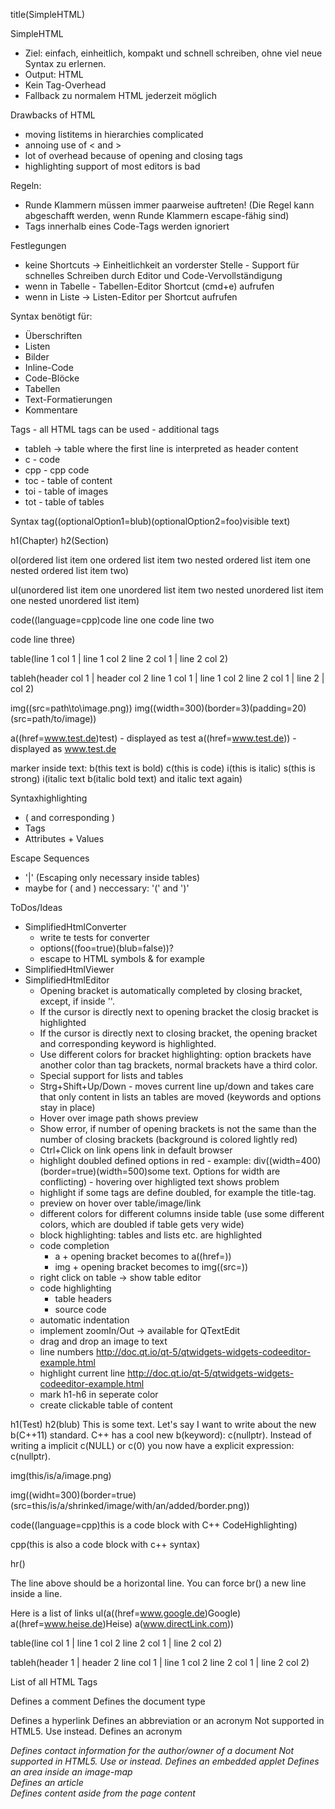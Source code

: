 title(SimpleHTML)

SimpleHTML
* Ziel: einfach, einheitlich, kompakt und schnell schreiben, ohne viel neue Syntax zu erlernen.
* Output: HTML
* Kein Tag-Overhead
* Fallback zu normalem HTML jederzeit möglich

Drawbacks of HTML
* moving listitems in hierarchies complicated
* annoing use of < and >
* lot of overhead because of opening and closing tags
* highlighting support of most editors is bad

Regeln:
* Runde Klammern müssen immer paarweise auftreten! (Die Regel kann abgeschafft werden, wenn Runde Klammern escape-fähig sind)
* Tags innerhalb eines Code-Tags werden ignoriert

Festlegungen
* keine Shortcuts -> Einheitlichkeit an vorderster Stelle - Support für schnelles Schreiben durch Editor und Code-Vervollständigung
* wenn in Tabelle - Tabellen-Editor Shortcut (cmd+e) aufrufen
* wenn in Liste -> Listen-Editor per Shortcut aufrufen

Syntax benötigt für:
* Überschriften
* Listen
* Bilder
* Inline-Code
* Code-Blöcke
* Tabellen
* Text-Formatierungen
* Kommentare

Tags - all HTML tags can be used - additional tags
* tableh -> table where the first line is interpreted as header content
* c - code
* cpp - cpp code
* toc - table of content
* toi - table of images
* tot - table of tables

Syntax
tag((optionalOption1=blub)(optionalOption2=foo)visible text)

h1(Chapter)
h2(Section)

ol(ordered list item one
ordered list item two
  nested ordered list item one
  nested ordered list item two)

ul(unordered list item one
unordered list item two
  nested unordered list item one
  nested unordered list item)

code((language=cpp)code line one
code line two

code line three)

table(line 1 col 1 | line 1 col 2
line 2 col 1 | line 2 col 2)

tableh(header col 1 | header col 2
line 1 col 1 | line 1 col 2
line 2 col 1 | line 2 \| col 2)

img((src=path\to\image.png))
img((width=300)(border=3)(padding=20)(src=path/to/image))

a((href=www.test.de)test) - displayed as test
a((href=www.test.de)) - displayed as www.test.de

marker inside text: b(this text is bold) c(this is code) i(this is italic) s(this is strong) i(italic text b(italic bold text) and italic text again)

Syntaxhighlighting
* ( and corresponding )
* Tags
* Attributes + Values

Escape Sequences
* '|' (Escaping only necessary inside tables)
* maybe for ( and ) neccessary: '(' and ')'

ToDos/Ideas
* SimplifiedHtmlConverter
  * write te tests for converter
  * options((foo=true)(blub=false))?
  * escape to HTML symbols & for example
* SimplifiedHtmlViewer
* SimplifiedHtmlEditor
  * Opening bracket is automatically completed by closing bracket, except, if inside ''.
  * If the cursor is directly next to opening bracket the closig bracket is highlighted
  * If the cursor is directly next to closing bracket, the opening bracket and corresponding keyword is highlighted.
  * Use different colors for bracket highlighting: option brackets have another color than tag brackets, normal brackets have a third color.
  * Special support for lists and tables
  * Strg+Shift+Up/Down - moves current line up/down and takes care that only content in lists an tables are moved (keywords and options stay in place)
  * Hover over image path shows preview
  * Show error, if number of opening brackets is not the same than the number of closing brackets (background is colored lightly red)
  * Ctrl+Click on link opens link in default browser
  * highlight doubled defined options in red - example: div((width=400)(border=true)(width=500)some text. Options for width are conflicting) - hovering over highligted text shows problem
  * highlight if some tags are define doubled, for example the title-tag. 
  * preview on hover over table/image/link
  * different colors for different columns inside table (use some different colors, which are doubled if table gets very wide)
  * block highlighting: tables and lists etc. are highlighted
  * code completion
    * a + opening bracket becomes to a((href=))
    * img + opening bracket becomes to img((src=))
  * right click on table -> show table editor
  * code highlighting
    * table headers
    * source code
  * automatic indentation
  * implement zoomIn/Out -> available for QTextEdit
  * drag and drop an image to text
  * line numbers http://doc.qt.io/qt-5/qtwidgets-widgets-codeeditor-example.html
  * highlight current line http://doc.qt.io/qt-5/qtwidgets-widgets-codeeditor-example.html
  * mark h1-h6 in seperate color
  * create clickable table of content

h1(Test)
h2(blub)
This is some text. Let's say I want to write about the new b(C++11) standard.
C++ has a cool new b(keyword): c(nullptr).
Instead of writing a implicit c(NULL) or c(0) you now have a explicit expression: c(nullptr).

img(this/is/a/image.png)

img((widht=300)(border=true)(src=this/is/a/shrinked/image/with/an/added/border.png))

code((language=cpp)this is a code block
with C++ CodeHighlighting)

cpp(this is also a code block
with c++ syntax)

hr()

The line above should be a horizontal line.
You can force br() a new line inside a line.

Here is a list of links
ul(a((href=www.google.de)Google)
a((href=www.heise.de)Heise)
a(www.directLink.com))

table(line col 1 | line 1 col 2
line 2 col 1 | line 2 col 2)

tableh(header 1 | header 2
line col 1 | line 1 col 2
line 2 col 1 | line 2 col 2)


List of all HTML Tags
<!--...-->	Defines a comment
<!DOCTYPE> 	Defines the document type
<a>	Defines a hyperlink
<abbr>	Defines an abbreviation or an acronym
<acronym>	Not supported in HTML5. Use <abbr> instead.
Defines an acronym
<address>	Defines contact information for the author/owner of a document
<applet>	Not supported in HTML5. Use <embed> or <object> instead.
Defines an embedded applet
<area>	Defines an area inside an image-map
<article>	Defines an article
<aside>	Defines content aside from the page content
<audio>	Defines sound content
<b>	Defines bold text
<base>	Specifies the base URL/target for all relative URLs in a document
<basefont>	Not supported in HTML5. Use CSS instead.
Specifies a default color, size, and font for all text in a document
<bdi>	Isolates a part of text that might be formatted in a different direction from other text outside it
<bdo>	Overrides the current text direction
<big>	Not supported in HTML5. Use CSS instead.
Defines big text
<blockquote>	Defines a section that is quoted from another source
<body>	Defines the document's body
<br>	Defines a single line break
<button>	Defines a clickable button
<canvas>	Used to draw graphics, on the fly, via scripting (usually JavaScript)
<caption>	Defines a table caption
<center>	Not supported in HTML5. Use CSS instead.
Defines centered text
<cite>	Defines the title of a work
<code>	Defines a piece of computer code
<col>	Specifies column properties for each column within a <colgroup> element 
<colgroup>	Specifies a group of one or more columns in a table for formatting
<datalist>	Specifies a list of pre-defined options for input controls
<dd>	Defines a description/value of a term in a description list
<del>	Defines text that has been deleted from a document
<details>	Defines additional details that the user can view or hide
<dfn>	Represents the defining instance of a term
<dialog>	Defines a dialog box or window
<dir>	Not supported in HTML5. Use <ul> instead.
Defines a directory list
<div>	Defines a section in a document
<dl>	Defines a description list
<dt>	Defines a term/name in a description list
<em>	Defines emphasized text 
<embed>	Defines a container for an external (non-HTML) application
<fieldset>	Groups related elements in a form
<figcaption>	Defines a caption for a <figure> element
<figure>	Specifies self-contained content
<font>	Not supported in HTML5. Use CSS instead.
Defines font, color, and size for text
<footer>	Defines a footer for a document or section
<form>	Defines an HTML form for user input
<frame>	Not supported in HTML5.
Defines a window (a frame) in a frameset
<frameset>	Not supported in HTML5.
Defines a set of frames
<h1> to <h6>	Defines HTML headings
<head>	Defines information about the document
<header>	Defines a header for a document or section
<hr>	Defines a thematic change in the content
<html>	Defines the root of an HTML document
<i>	Defines a part of text in an alternate voice or mood
<iframe>	Defines an inline frame
<img>	Defines an image
<input>	Defines an input control
<ins>	Defines a text that has been inserted into a document
<kbd>	Defines keyboard input
<keygen>	Defines a key-pair generator field (for forms)
<label>	Defines a label for an <input> element
<legend>	Defines a caption for a <fieldset> element
<li>	Defines a list item
<link>	Defines the relationship between a document and an external resource (most used to link to style sheets)
<main>	Specifies the main content of a document
<map>	Defines a client-side image-map
<mark>	Defines marked/highlighted text
<menu>	Defines a list/menu of commands
<menuitem>	Defines a command/menu item that the user can invoke from a popup menu
<meta>	Defines metadata about an HTML document
<meter>	Defines a scalar measurement within a known range (a gauge)
<nav>	Defines navigation links
<noframes>	Not supported in HTML5.
Defines an alternate content for users that do not support frames
<noscript>	Defines an alternate content for users that do not support client-side scripts
<object>	Defines an embedded object
<ol>	Defines an ordered list
<optgroup>	Defines a group of related options in a drop-down list
<option>	Defines an option in a drop-down list
<output>	Defines the result of a calculation
<p>	Defines a paragraph
<param>	Defines a parameter for an object
<pre>	Defines preformatted text
<progress>	Represents the progress of a task
<q>	Defines a short quotation
<rp>	Defines what to show in browsers that do not support ruby annotations
<rt>	Defines an explanation/pronunciation of characters (for East Asian typography)
<ruby>	Defines a ruby annotation (for East Asian typography)
<s>	Defines text that is no longer correct
<samp>	Defines sample output from a computer program
<script>	Defines a client-side script
<section>	Defines a section in a document
<select>	Defines a drop-down list
<small>	Defines smaller text
<source>	Defines multiple media resources for media elements (<video> and <audio>)
<span>	Defines a section in a document
<strike>	Not supported in HTML5. Use <del> or <s> instead.
Defines strikethrough text
<strong>	Defines important text
<style>	Defines style information for a document
<sub>	Defines subscripted text
<summary>	Defines a visible heading for a <details> element
<sup>	Defines superscripted text
<table>	Defines a table
<tbody>	Groups the body content in a table
<td>	Defines a cell in a table
<textarea>	Defines a multiline input control (text area)
<tfoot>	Groups the footer content in a table
<th>	Defines a header cell in a table
<thead>	Groups the header content in a table
<time>	Defines a date/time
<title>	Defines a title for the document
<tr>	Defines a row in a table
<track>	Defines text tracks for media elements (<video> and <audio>)
<tt>	Not supported in HTML5. Use CSS instead.
Defines teletype text
<u>	Defines text that should be stylistically different from normal text
<ul>	Defines an unordered list
<var>	Defines a variable
<video>	Defines a video or movie
<wbr>	Defines a possible line-break



Input Backup
h1(hello world)
h2(test)

p(a((href=http://www.google.de)a link to google))

p(writing HTML is so b(comfortable) and b(easy!))

pre((style=background-color: lightblue)
some code
over two lines
what about a method
)

p(here is some code(code inside the text))


hr()
table(
  tr(th(header 1) th(header2))
  tr(td(line 1, column 1) td(line 1, column 2))
  tr(td(line 2, column 1) td(line 2, column 2))
)

ul(
li(test)
li(test2)
li(subtest)
  ul(
   li(subtest)
  )
)

ol(
  li(test)
  li(test2)
)
